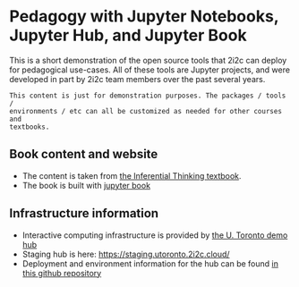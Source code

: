 # Pedagogy with Jupyter Notebooks, Jupyter Hub, and Jupyter Book

This is a short demonstration of the open source tools that 2i2c can deploy
for pedagogical use-cases. All of these tools are Jupyter projects, and were
developed in part by 2i2c team members over the past several years.

```{note}
This content is just for demonstration purposes. The packages / tools / 
environments / etc can all be customized as needed for other courses and
textbooks.
```


## Book content and website

* The content is taken from [the Inferential Thinking textbook](https://www.inferentialthinking.com/chapters/intro).
* The book is built with [jupyter book](https://jupyterbook.org)


## Infrastructure information

* Interactive computing infrastructure is provided by [the U. Toronto demo hub](https://utoronto.2i2c.cloud)
* Staging hub is here: https://staging.utoronto.2i2c.cloud/
* Deployment and environment information for the hub can be found [in this github repository](https://github.com/2i2c-org/jupyterhub-utoronto/tree/staging/deployments/demohub/image)
